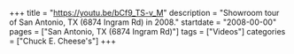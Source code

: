 +++
title = "https://youtu.be/bCf9_TS-v_M"
description = "Showroom tour of San Antonio, TX (6874 Ingram Rd) in 2008."
startdate = "2008-00-00"
pages = ["San Antonio, TX (6874 Ingram Rd)"]
tags = ["Videos"]
categories = ["Chuck E. Cheese's"]
+++
